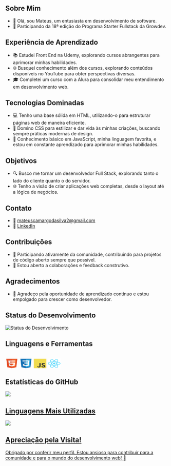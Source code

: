 ## Sobre Mim
- 👋 Olá, sou Mateus, um entusiasta em desenvolvimento de software.
- 🚀 Participando da 18ª edição do Programa Starter Fullstack da Growdev.

## Experiência de Aprendizado
- 📚 Estudei Front End na Udemy, explorando cursos abrangentes para aprimorar minhas habilidades.
- 🌐 Busquei conhecimento além dos cursos, explorando conteúdos disponíveis no YouTube para obter perspectivas diversas.
- 🎓 Completei um curso com a Alura para consolidar meu entendimento em desenvolvimento web.

## Tecnologias Dominadas
- 💻 Tenho uma base sólida em HTML, utilizando-o para estruturar páginas web de maneira eficiente.
- 🎨 Domino CSS para estilizar e dar vida às minhas criações, buscando sempre práticas modernas de design.
- 🚀 Conhecimento básico em JavaScript, minha linguagem favorita, e estou em constante aprendizado para aprimorar minhas habilidades.

## Objetivos
- 🔍 Busco me tornar um desenvolvedor Full Stack, explorando tanto o lado do cliente quanto o do servidor.
- 🌐 Tenho a visão de criar aplicações web completas, desde o layout até a lógica de negócios.

## Contato
- 📧 mateuscamargodasilva2@gmail.com
- 🔗 [LinkedIn](https://www.linkedin.com/in/mateus-camargo-da-silva-2b8610215/)

## Contribuições
- 🌟 Participando ativamente da comunidade, contribuindo para projetos de código aberto sempre que possível.
- 🤝 Estou aberto a colaborações e feedback construtivo.

## Agradecimentos
- 🙏 Agradeço pela oportunidade de aprendizado contínuo e estou empolgado para crescer como desenvolvedor.

## Status do Desenvolvimento
![Status do Desenvolvimento](https://img.shields.io/badge/Status-Em%20Desenvolvimento-brightgreen)

## Linguagens e Ferramentas
<div style="display: inline_block"><br>
 <img align="center" alt="Math-HTML" height="30" width="40" src="https://raw.githubusercontent.com/devicons/devicon/master/icons/html5/html5-original.svg">
  <img align="center" alt="Math-CSS" height="30" width="40" src="https://raw.githubusercontent.com/devicons/devicon/master/icons/css3/css3-original.svg">
  <img align="center" alt="Math-CSS" height="30" width="40" src="https://raw.githubusercontent.com/devicons/devicon/master/icons/javascript/javascript-original.svg">
    <img align="center" alt="Math-CSS" height="30" width="40" src="https://raw.githubusercontent.com/devicons/devicon/master/icons/react/react-original.svg">
</div>

## Estatísticas do GitHub
<div>
  <a href="https://github.com/MateusCamargoS-1">
  <img height="180em" src="https://github-readme-stats.vercel.app/api?username=MateusCamargoS-1&show_icons=true&theme=dark&include_all_commits=true&count_private=true"/>
</div>

## Linguagens Mais Utilizadas
<div>
<img height="180em" src="https://github-readme-stats.vercel.app/api/top-langs/?username=MateusCamargoS-1&layout=compact&langs_count=16&theme=dark"/>
</div>

## Apreciação pela Visita!
Obrigado por conferir meu perfil. Estou ansioso para contribuir para a comunidade e para o mundo do desenvolvimento web! 🚀



